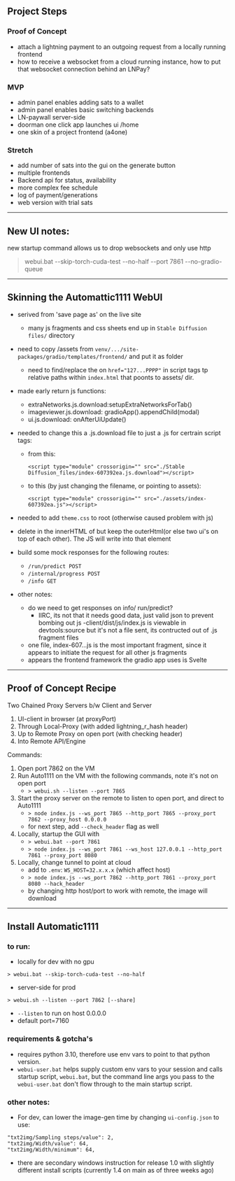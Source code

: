 ## Project Steps

### Proof of Concept
-  attach a lightning payment to an outgoing request from a locally running frontend
-  how to receive a websocket from a cloud running instance,
how to put that websocket connection behind an LNPay?

### MVP
- admin panel enables adding sats to a wallet
- admin panel enables basic switching backends
- LN-paywall server-side
- doorman one click app launches ui /home
- one skin of a project frontend (a4one)

### Stretch
- add number of sats into the gui on the generate button 
- multiple frontends
- Backend api for status, availability
- more complex fee schedule
- log of payment/generations
- web version with trial sats

--------

## New UI notes:

new startup command allows us to drop websockets and only use http

> webui.bat --skip-torch-cuda-test --no-half --port 7861 --no-gradio-queue

--------

## Skinning the Automattic1111 WebUI

- serived from 'save page as' on the live site
   - many js fragments and css sheets end up in `Stable Diffusion files/` directory

- need to copy /assets from `venv/.../site-packages/gradio/templates/frontend/` and put it as folder
   - need to find/replace the on `href="127...PPPP"` in script tags tp relative paths within `index.html` that poonts to assets/ dir.

- made early return js functions:
   - extraNetworks.js.download:setupExtraNetworksForTab()
   - imageviewer.js.download: gradioApp().appendChild(modal)
   - ui.js.download: onAfterUiUpdate()

- needed to change this a .js.download file to just a .js for certrain script tags:

   - from this:

     ``` <script type="module" crossorigin="" src="./Stable Diffusion_files/index-607392ea.js.download"></script> ```
      
   - to this (by just changing the filename, or pointing to assets):
   
      ``` <script type="module" crossorigin="" src="./assets/index-607392ea.js"></script> ```

- needed to add `theme.css` to root (otherwise caused problem with js)

- delete in the innerHTML of <gradioapp></gradioApp> but keep the outerHtml(or else two ui's on top of each other). The JS will write into that element

- build some mock responses for the following routes:
   - `/run/predict POST`
   - `/internal/progress POST`
   - `/info GET`
   

- other notes:
   - do we need to get responses on info/ run/predict?
      - IIRC, its not that it needs good data, just valid json to prevent bombing out js
   -client/dist/js/index.js is viewable in devtools:source but it's not a file sent, its contructed out of .js fragment files
   - one file, index-607...js is the most important fragment, since it appears to initiate the request for all other js fragments
   - appears the frontend framework the gradio app uses is Svelte

---------

## Proof of Concept Recipe 

Two Chained Proxy Servers b/w Client and Server
 1. UI-client in browser (at proxyPort)
 2. Through Local-Proxy (with added lightning_r_hash header)
 3. Up to Remote Proxy on open port (with checking header)
 4. Into Remote API/Engine 

Commands:
 1. Open port 7862 on the VM
 1. Run Auto1111 on the VM with the following commands, note it's not on open port
    - `> webui.sh --listen --port 7865`
 1. Start the proxy server on the remote to listen to open port, and direct to Auto1111
    - `> node index.js --ws_port 7865 --http_port 7865 --proxy_port 7862 --proxy_host 0.0.0.0`
    - for next step, add `--check_header` flag as well
 1. Locally, startup the GUI with
    - `> webui.bat --port 7861` 
    - `> node index.js --ws_port 7861 --ws_host 127.0.0.1 --http_port 7861 --proxy_port 8080 `
 1. Locally, change tunnel to point at cloud
    - add to `.env`: `WS_HOST=32.x.x.x` (which affect host)
    - `> node index.js --ws_port 7862 --http_port 7861 --proxy_port 8080 --hack_header`
    - by changing http host/port to work with remote, the image will download


----------
 ## Install Automatic1111

### to run:
- locally for dev with no gpu
```
> webui.bat --skip-torch-cuda-test --no-half 
```

- server-side for prod
```
> webui.sh --listen --port 7862 [--share]
```

- `--listen` to run on host 0.0.0.0
- default port=7160

### requirements & gotcha's
- requires python 3.10, therefore use env vars to point to that python version.
- `webui-user.bat` helps supply custom env vars to your session and calls startup script, `webui.bat`, but the command line args you pass to the `webui-user.bat` don't flow through to the main startup script.


### other notes:
- For dev, can lower the image-gen time by changing `ui-config.json` to use:
```
"txt2img/Sampling steps/value": 2,
"txt2img/Width/value": 64,
"txt2img/Width/minimum": 64,
```
- there are secondary windows instruction for release 1.0 with slightly different install scripts (currently 1.4 on main as of three weeks ago)
